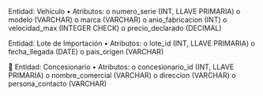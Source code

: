 Entidad: Vehículo
•	Atributos:
o	numero_serie (INT, LLAVE PRIMARIA)
o	modelo (VARCHAR)
o	marca (VARCHAR)
o	anio_fabricacion (INT)
o	velocidad_max (INTEGER CHECK)
o	precio_declarado (DECIMAL)

Entidad: Lote de Importación
•	Atributos:
o	lote_id (INT, LLAVE PRIMARIA)
o	fecha_llegada (DATE)
o	pais_origen (VARCHAR)

🔹 Entidad: Concesionario
•	Atributos:
o	concesionario_id (INT, LLAVE PRIMARIA)
o	nombre_comercial (VARCHAR)
o	direccion (VARCHAR)
o	persona_contacto (VARCHAR)
